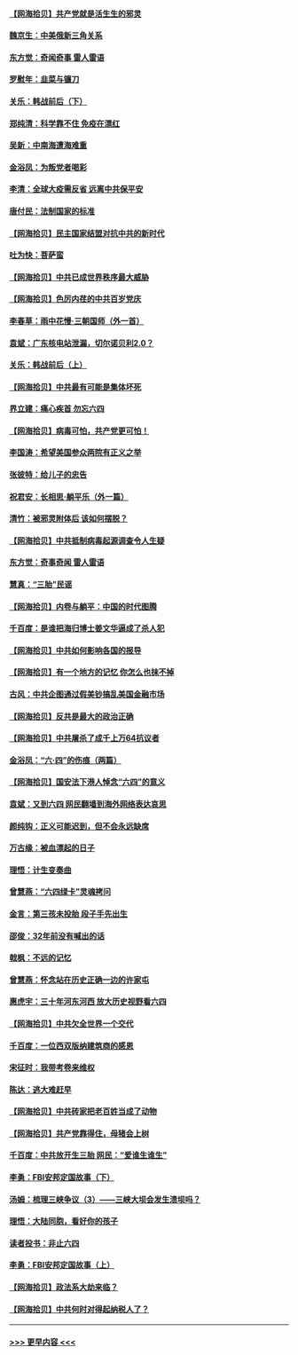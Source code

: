 #### [【网海拾贝】共产党就是活生生的邪灵](../pages/nsc993/n13036627.md?t=06230352) 
#### [魏京生：中美俄新三角关系](../pages/nsc993/n13035986.md?t=06230352) 
#### [东方觉：奇闻奇事 雷人雷语](../pages/nsc993/n13035878.md?t=06230352) 
#### [罗慰年：韭菜与镰刀](../pages/nsc993/n13034374.md?t=06230352) 
#### [关乐：韩战前后（下）](../pages/nsc993/n13034113.md?t=06230352) 
#### [郑纯清：科学靠不住 免疫在漂红](../pages/nsc993/n13034093.md?t=06230352) 
#### [吴新：中南海遭海难重](../pages/nsc993/n13034084.md?t=06230352) 
#### [金浴凤：为叛党者喝彩](../pages/nsc993/n13034058.md?t=06230352) 
#### [李清：全球大疫需反省 远离中共保平安](../pages/nsc993/n13033784.md?t=06230352) 
#### [唐付民：法制国家的标准](../pages/nsc993/n13032944.md?t=06230352) 
#### [【网海拾贝】民主国家结盟对抗中共的新时代](../pages/nsc993/n13031717.md?t=06230352) 
#### [吐为快：菩萨蛮](../pages/nsc993/n13030033.md?t=06230352) 
#### [【网海拾贝】中共已成世界秩序最大威胁](../pages/nsc993/n13028138.md?t=06230352) 
#### [【网海拾贝】色厉内荏的中共百岁党庆](../pages/nsc993/n13025582.md?t=06230352) 
#### [李春草：雨中花慢‧三朝国师（外一首）](../pages/nsc993/n13025567.md?t=06230352) 
#### [袁斌：广东核电站泄漏，切尔诺贝利2.0？](../pages/nsc993/n13025475.md?t=06230352) 
#### [关乐：韩战前后（上）](../pages/nsc993/n13025387.md?t=06230352) 
#### [【网海拾贝】中共最有可能是集体坏死](../pages/nsc993/n13023101.md?t=06230352) 
#### [界立建：痛心疾首 勿忘六四](../pages/nsc993/n13022339.md?t=06230352) 
#### [【网海拾贝】病毒可怕，共产党更可怕！](../pages/nsc993/n13020728.md?t=06230352) 
#### [李国涛：希望美国参众两院有正义之举](../pages/nsc993/n13020674.md?t=06230352) 
#### [张彼特：给儿子的忠告](../pages/nsc993/n13018934.md?t=06230352) 
#### [祝君安：长相思‧躺平乐（外一篇）](../pages/nsc993/n13018923.md?t=06230352) 
#### [清竹：被邪灵附体后 该如何摆脱？](../pages/nsc993/n13018877.md?t=06230352) 
#### [【网海拾贝】中共抵制病毒起源调查令人生疑](../pages/nsc993/n13017785.md?t=06230352) 
#### [东方觉：奇事奇闻 雷人雷语](../pages/nsc993/n13017577.md?t=06230352) 
#### [慧真：“三胎”民谣](../pages/nsc993/n13017394.md?t=06230352) 
#### [【网海拾贝】内卷与躺平：中国的时代图腾](../pages/nsc993/n13016128.md?t=06230352) 
#### [千百度：是谁把海归博士姜文华逼成了杀人犯](../pages/nsc993/n13015218.md?t=06230352) 
#### [【网海拾贝】中共如何影响各国的报导](../pages/nsc993/n13012599.md?t=06230352) 
#### [【网海拾贝】有一个地方的记忆 你怎么也抹不掉](../pages/nsc993/n13009802.md?t=06230352) 
#### [古风：中共企图通过假美钞搞乱美国金融市场](../pages/nsc993/n13009626.md?t=06230352) 
#### [【网海拾贝】反共是最大的政治正确](../pages/nsc993/n13007051.md?t=06230352) 
#### [【网海拾贝】中共屠杀了成千上万64抗议者](../pages/nsc993/n13002713.md?t=06230352) 
#### [金浴凤：“六·四”的伤痕（两篇）](../pages/nsc993/n13001719.md?t=06230352) 
#### [【网海拾贝】国安法下港人悼念“六四”的意义](../pages/nsc993/n13001039.md?t=06230352) 
#### [袁斌：又到六四 网民翻墙到海外网络表达哀思](../pages/nsc993/n13000995.md?t=06230352) 
#### [颜纯钩：正义可能迟到，但不会永远缺席](../pages/nsc993/n13000920.md?t=06230352) 
#### [万古缘：被血漂起的日子](../pages/nsc993/n13000914.md?t=06230352) 
#### [理悟：计生变奏曲](../pages/nsc993/n13000414.md?t=06230352) 
#### [曾慧燕：“六四绿卡”灵魂拷问](../pages/nsc993/n13000277.md?t=06230352) 
#### [金言：第三孩未投胎 段子手先出生](../pages/nsc993/n13000215.md?t=06230352) 
#### [邵俊：32年前没有喊出的话](../pages/nsc993/n13000181.md?t=06230352) 
#### [戟枫：不远的记忆](../pages/nsc993/n13000121.md?t=06230352) 
#### [曾慧燕：怀念站在历史正确一边的许家屯](../pages/nsc993/n13000073.md?t=06230352) 
#### [惠虎宇：三十年河东河西 放大历史视野看六四](../pages/nsc993/n13000018.md?t=06230352) 
#### [【网海拾贝】中共欠全世界一个交代](../pages/nsc993/n12998706.md?t=06230352) 
#### [千百度：一位西双版纳建筑商的感恩](../pages/nsc993/n12998487.md?t=06230352) 
#### [宋征时：我带考卷来维权](../pages/nsc993/n12994088.md?t=06230352) 
#### [陈达：逃大难赶早](../pages/nsc993/n12993569.md?t=06230352) 
#### [【网海拾贝】中共砖家把老百姓当成了动物](../pages/nsc993/n12993483.md?t=06230352) 
#### [【网海拾贝】共产党靠得住，母猪会上树](../pages/nsc993/n12990730.md?t=06230352) 
#### [千百度：中共放开生三胎 网民：“爱谁生谁生”](../pages/nsc993/n12990644.md?t=06230352) 
#### [李勇：FBI安邦定国故事（下）](../pages/nsc993/n12987854.md?t=06230352) 
#### [汤姆：梳理三峡争议（3）——三峡大坝会发生溃坝吗？](../pages/nsc993/n12989806.md?t=06230352) 
#### [理悟：大陆同胞，看好你的孩子](../pages/nsc993/n12989778.md?t=06230352) 
#### [读者投书：非止六四](../pages/nsc993/n12989673.md?t=06230352) 
#### [李勇：FBI安邦定国故事（上）](../pages/nsc993/n12987749.md?t=06230352) 
#### [【网海拾贝】政法系大劫来临？](../pages/nsc993/n12987596.md?t=06230352) 
#### [【网海拾贝】中共何时对得起纳税人了？](../pages/nsc993/n12985578.md?t=06230352) 

----
#### [ >>> 更早内容 <<< ](../indexes/nsc993-earlier.md)
